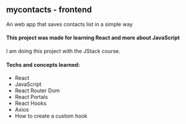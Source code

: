 ## mycontacts - frontend
An web app that saves contacts list in a simple way


#### This project was made for learning React and more about JavaScript

I am doing this project with the JStack course.

#### Techs and concepts learned:

- React
- JavaScript
- React Router Dom
- React Portals
- React Hooks
- Axios
- How to create a custom hook
